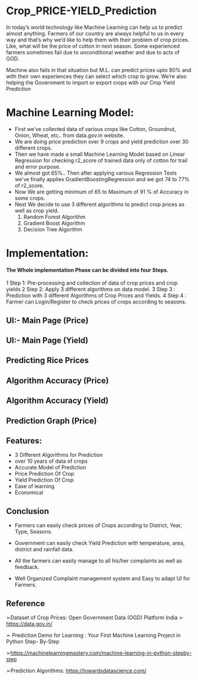 # Crop_PRICE-YIELD_Prediction
In today’s world technology like Machine Learning can help us to predict almost anything. Farmers of our country are always helpful to us in every way and that’s why we’d like to help them with their problem of crop prices. Like, what will be the price of cotton in next season. Some experienced farmers sometimes fail due to unconditional weather and due to acts of GOD. 

Machine also fails in that situation but M.L. can predict prices upto 80% and with their own experiences they can select which crop to grow. We’re also helping the Government to import or export crops with our Crop Yield Prediction

# Machine Learning Model:

- First we’ve collected data of various crops like Cotton, Groundnut, Onion, Wheat, etc.. from
data.gov.in website.
- We are doing price prediction over 9 crops and yield prediction over 30 different crops.
- Then we have made a small Machine Learning Model based on Linear Regression for
checking r2_score of trained data only of cotton for trail and error purpose.
- We almost got 65%.. Then after applying various Regression Tests we’ve finally applies
GradientBoostingRegression and we got 74 to 77% of r2_score.
- Now We are getting minimum of 65 to Maximum of 91 % of Accuracy in some crops.
- Next We decide to use 3 different algorithms to predict crop prices as well as crop yield.
  1. Random Forest Algorithm
  2. Gradient Boost Algorithm
  3. Decision Tree Algorithm
  
# Implementation:

#### The Whole implementation Phase can be divided into four Steps.

  1 Step 1: Pre-processing and collection of data of crop prices and crop yields
  2 Step 2: Apply 3 different algorithms on data model.
  3 Step 3 : Prediction with 3 different Algorithms of Crop Prices and Yields.
  4 Step 4 : Farmer can Login/Register to check prices of crops according to seasons.
  

## UI:- Main Page (Price)
## UI:- Main Page (Yield)
## Predicting Rice Prices
## Algorithm Accuracy (Price)
## Algorithm Accuracy (Yield)
## Prediction Graph (Price)

## Features:

- 3 Different Algorithms for Prediction
- over 10 years of data of crops
- Accurate Model of Prediction
- Price Prediction Of Crop
- Yield Prediction Of Crop
- Ease of learning
- Economical

## Conclusion

- Farmers can easily check prices of Crops according to District, Year, Type,
Seasons.

- Government can easily check Yield Prediction with temperature, area, district and
rainfall data.

- All the farmers can easily manage to all his/her complaints as well as feedback.

- Well Organized Complaint management system and Easy to adapt UI for Farmers.

## Reference

➢Dataset of Crop Prices: Open Government Data (OGD) Platform India
➢ https://data.gov.in/

➢ Prediction Demo for Learning : Your First Machine Learning Project in Python Step-
By-Step

➢https://machinelearningmastery.com/machine-learning-in-python-stepby-step

➢Prediction Algorithms: https://towardsdatascience.com/

